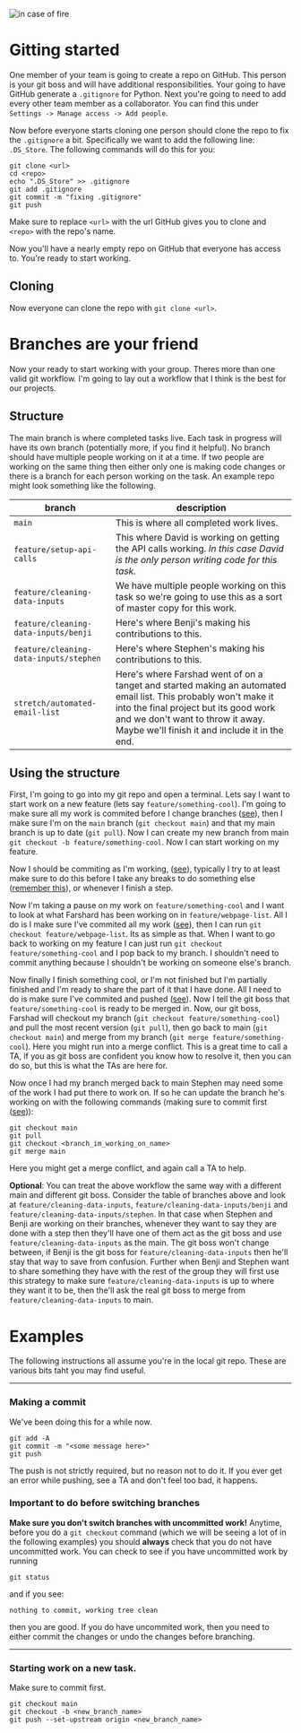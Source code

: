 ![in case of fire](https://raw.githubusercontent.com/hendrixroa/in-case-of-fire-1/master/in_case_of_fire.png)

# Gitting started

One member of your team is going to create a repo on GitHub. This person is your git boss and will have additional responsibilities. Your going to have GitHub generate a `.gitignore` for Python. Next you're going to need to add every other team member as a collaborator. You can find this under `Settings -> Manage access -> Add people`.

Now before everyone starts cloning one person should clone the repo to fix the `.gitignore` a bit. Specifically we want to add the following line: `.DS_Store`. The following commands will do this for you:
```
git clone <url>
cd <repo>
echo ".DS_Store" >> .gitignore
git add .gitignore
git commit -m "fixing .gitignore"
git push
```
Make sure to replace `<url>` with the url GitHub gives you to clone and `<repo>` with the repo's name.

Now you'll have a nearly empty repo on GitHub that everyone has access to. You're ready to start working.

## Cloning

Now everyone can clone the repo with `git clone <url>`.

# Branches are your friend

Now your ready to start working with your group. Theres more than one valid git workflow. I'm going to lay out a workflow that I think is the best for our projects.

## Structure

The main branch is where completed tasks live. Each task in progress will have its own branch (potentially more, if you find it helpful). No branch should have multiple people working on it at a time. If two people are working on the same thing then either only one is making code changes or there is a branch for each person working on the task. An example repo might look something like the following.

branch | description
--|--
`main` | This is where all completed work lives.
`feature/setup-api-calls` | This where David is working on getting the API calls working. *In this case David is the only person writing code for this task.*
`feature/cleaning-data-inputs` | We have multiple people working on this task so we're going to use this as a sort of master copy for this work.
`feature/cleaning-data-inputs/benji` | Here's where Benji's making his contributions to this.
`feature/cleaning-data-inputs/stephen` | Here's where Stephen's making his contributions to this.
`stretch/automated-email-list` | Here's where Farshad went of on a tanget and started making an automated email list. This probably won't make it into the final project but its good work and we don't want to throw it away. Maybe we'll finish it and include it in the end.

## Using the structure

First, I'm going to go into my git repo and open a terminal. Lets say I want to start work on a new feature (lets say `feature/something-cool`). I'm going to make sure all my work is commited before I change branches ([see](###-Making-a-commit)), then I make sure I'm on the `main` branch (`git checkout main`) and that my main branch is up to date (`git pull`). Now I can create my new branch from main `git checkout -b feature/something-cool`. Now I can start working on my feature.


Now I should be commiting as I'm working, ([see](###-Making-a-commit)), typically I try to at least make sure to do this before I take any breaks to do something else ([remember this](https://upload.wikimedia.org/wikipedia/commons/a/a7/In_case_of_fire_git_push_first.jpg)), or whenever I finish a step.

Now I'm taking a pause on my work on `feature/something-cool` and I want to look at what Farshard has been working on in `feature/webpage-list`. All I do is I make sure I've commited all my work ([see](###-Making-a-commit)), then I can run `git checkout feature/webpage-list`. Its as simple as that. When I want to go back to working on my feature I can just run `git checkout feature/something-cool` and I pop back to my branch. I shouldn't need to commit anything because I shouldn't be working on someone else's branch.

Now finally I finish something cool, or I'm not finished but I'm partially finished and I'm ready to share the part of it that I have done. All I need to do is make sure I've commited and pushed ([see](###-Making-a-commit)). Now I tell the git boss that `feature/something-cool` is ready to be merged in. Now, our git boss, Farshad will checkout my branch (`git checkout feature/something-cool`) and pull the most recent version (`git pull`), then go back to main (`git checkout main`) and merge from my branch (`git merge feature/something-cool`). Here you might run into a merge conflict. This is a great time to call a TA, if you as git boss are confident you know how to resolve it, then you can do so, but this is what the TAs are here for.


Now once I had my branch merged back to main Stephen may need some of the work I had put there to work on. If so he can update the branch he's working on with the following commands (making sure to commit first ([see](###-Making-a-commit))):
```
git checkout main
git pull
git checkout <branch_im_working_on_name>
git merge main
```
Here you might get a merge conflict, and again call a TA to help.

**Optional**: You can treat the above workflow the same way with a different main and different git boss. Consider the table of branches above and look at `feature/cleaning-data-inputs`, `feature/cleaning-data-inputs/benji` and `feature/cleaning-data-inputs/stephen`. In that case when Stephen and Benji are working on their branches, whenever they want to say they are done with a step then they'll have one of them act as the git boss and use `feature/cleaning-data-inputs` as the main. The git boss won't change between, if Benji is the git boss for `feature/cleaning-data-inputs` then he'll stay that way to save from confusion. Further when Benji and Stephen want to share something they have with the rest of the group they will first use this strategy to make sure `feature/cleaning-data-inputs` is up to where they want it to be, then the'll ask the real git boss to merge from `feature/cleaning-data-inputs` to main.

# Examples

The following instructions all assume you're in the local git repo. These are various bits taht you may find useful.

---

### Making a commit
We've been doing this for a while now.
```
git add -A
git commit -m "<some message here>"
git push
```
The push is not strictly required, but no reason not to do it. If you ever get an error while pushing, see a TA and don't feel too bad, it happens.

### Important to do before switching branches
**Make sure you don't switch branches with uncommitted work!** Anytime, before you do a `git checkout` command (which we will be seeing a lot of in the following examples) you should **always** check that you do not have uncommitted work. You can check to see if you have uncommitted work by running
```
git status
```
and if you see: 
```
nothing to commit, working tree clean
```
then you are good. If you do have uncommited work, then you need to either commit the changes or undo the changes before branching.

---

### Starting work on a new task.

Make sure to commit first.
```
git checkout main
git checkout -b <new_branch_name> 
git push --set-upstream origin <new_branch_name>
```